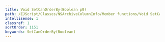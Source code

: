 ```yaml
---
title: Void SetCanOrderBy(Boolean p0)
path: /EJScript/Classes/NSArchiveColumnInfo/Member functions/Void SetCanOrderBy(Boolean p_0)
intellisense: 1
classref: 1
sortOrder: 1151
keywords: SetCanOrderBy(Boolean)
---
```





